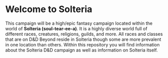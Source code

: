 # Welcome to Solteria   

This campaign will be a high/epic fantasy campaign located within the world of **Solteria (soul-tear-ee-a)**. It is a highly diverse world full of different races, creatures, religions, guilds, and more. All races and classes that are on D&D Beyond reside in Solteria though some are more prevalent in one location than others. Within this repository you will find information about the Solteria D&D campaign as well as information on Solteria itself.  
